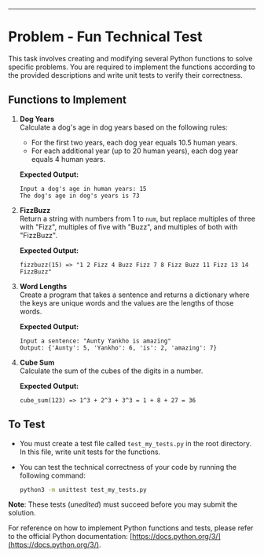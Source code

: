 
---

# Problem - Fun Technical Test

This task involves creating and modifying several Python functions to solve specific problems. You are required to implement the functions according to the provided descriptions and write unit tests to verify their correctness.

## Functions to Implement

1. **Dog Years**  
   Calculate a dog's age in dog years based on the following rules:
   - For the first two years, each dog year equals 10.5 human years.
   - For each additional year (up to 20 human years), each dog year equals 4 human years.

   **Expected Output:**
   ```
   Input a dog's age in human years: 15
   The dog's age in dog's years is 73
   ```

2. **FizzBuzz**  
   Return a string with numbers from 1 to `num`, but replace multiples of three with "Fizz", multiples of five with "Buzz", and multiples of both with "FizzBuzz".
   
   **Expected Output:**
   ```
   fizzbuzz(15) => "1 2 Fizz 4 Buzz Fizz 7 8 Fizz Buzz 11 Fizz 13 14 FizzBuzz"
   ```

3. **Word Lengths**  
   Create a program that takes a sentence and returns a dictionary where the keys are unique words and the values are the lengths of those words.

   **Expected Output:**
   ```
   Input a sentence: "Aunty Yankho is amazing"
   Output: {'Aunty': 5, 'Yankho': 6, 'is': 2, 'amazing': 7}
   ```

4. **Cube Sum**  
   Calculate the sum of the cubes of the digits in a number.

   **Expected Output:**
   ```
   cube_sum(123) => 1^3 + 2^3 + 3^3 = 1 + 8 + 27 = 36
   ```

## To Test

- You must create a test file called `test_my_tests.py` in the root directory. In this file, write unit tests for the functions.
- You can test the technical correctness of your code by running the following command:
  
  ```bash
  python3 -m unittest test_my_tests.py
  ```

**Note**: These tests (*unedited*) must succeed before you may submit the solution.

For reference on how to implement Python functions and tests, please refer to the official Python documentation: [https://docs.python.org/3/](https://docs.python.org/3/).

